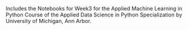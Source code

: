 Includes the Notebooks for Week3 for the Applied Machine Learning  in Python Course of the Applied Data Science in Python Specialization by University of Michigan, Ann Arbor.
